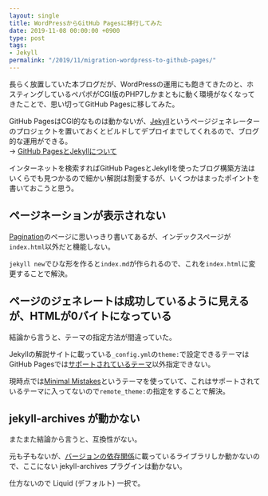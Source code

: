 ```yaml
---
layout: single
title: WordPressからGitHub Pagesに移行してみた
date: 2019-11-08 00:00:00 +0900
type: post
tags:
- Jekyll
permalink: "/2019/11/migration-wordpress-to-github-pages/"
---
```

長らく放置していた本ブログだが、WordPressの運用にも飽きてきたのと、ホスティングしているペパボがCGI版のPHP7しかまともに動く環境がなくなってきたことで、思い切ってGitHub Pagesに移してみた。

GitHub PagesはCGI的なものは動かないが、[Jekyll](http://jekyllrb-ja.github.io/)というページジェネレーターのプロジェクトを置いておくとビルドしてデプロイまでしてくれるので、ブログ的な運用ができる。<br>
→ [GitHub PagesとJekyllについて](https://help.github.com/ja/github/working-with-github-pages/about-github-pages-and-jekyll)

インターネットを検索すればGitHub PagesとJekyllを使ったブログ構築方法はいくらでも見つかるので細かい解説は割愛するが、いくつかはまったポイントを書いておこうと思う。

## ページネーションが表示されない
[Pagination](http://jekyllrb-ja.github.io/docs/pagination/)のページに思いっきり書いてあるが、インデックスページが`index.html`以外だと機能しない。

`jekyll new`でひな形を作ると`index.md`が作られるので、これを`index.html`に変更することで解決。

## ページのジェネレートは成功しているように見えるが、HTMLが0バイトになっている
結論から言うと、テーマの指定方法が間違っていた。

Jekyllの解説サイトに載っている`_config.yml`の`theme:`で設定できるテーマはGitHub Pagesでは[サポートされているテーマ](https://pages.github.com/themes/)以外指定できない。

現時点では[Minimal Mistakes](https://mmistakes.github.io/minimal-mistakes/)というテーマを使っていて、これはサポートされているテーマに入ってないので`remote_theme:`の指定をすることで解決。

## jekyll-archives が動かない
またまた結論から言うと、互換性がない。

元も子もないが、[バージョンの依存関係](https://pages.github.com/versions/)に載っているライブラリしか動かないので、ここにない jekyll-archives プラグインは動かない。

仕方ないので Liquid (デフォルト) 一択で。